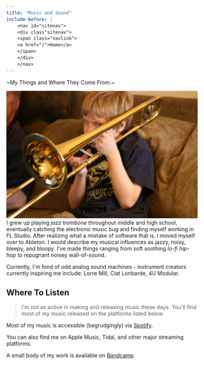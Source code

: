 ```yaml
---
title: "Music and Sound"
include-before: |
    <nav id="sitenav">
    <div class"sitenav">
    <span class="navlink">
    <a href="/">Home</a>
    </span>
    </div>
    </nav>
---
```


~My Things and Where They Come From.~


![Me playing the trombone](img/trombone.webp)
I grew up playing *jazz trombone* throughout middle and high school, eventually
catching the electronic music bug and finding myself working in FL Studio. After
realizing what a mistake of software that is, I moved myself over to Ableton. I
would describe my musical influences as jazzy, noisy, bleepy, and bloopy. I've made
things ranging from soft soothing _lo-fi hip-hop_ to repugnant noisey wall-of-sound.

Currently, I'm fond of odd analog sound machines - instrument creators currently inspiring
me include: Lorre Mill, Ciat Lonbarde, 4U Modular.


## Where To Listen

> I'm not as active in making and releasing music these days. You'll find most of my music released on the platforms listed below.

Most of my music is accessible (begrudgingly) via [Spotify](https://open.spotify.com/artist/2stp6XCHbjsyVmOYGyYBuz?si=i3yoQQjXTY-YWtr2vZ96Aw).

You can also find me on Apple Music, Tidal, and other major streaming platforms.

A small body of my work is available on [Bandcamp](https://zaneschaffer.bandcamp.com)
